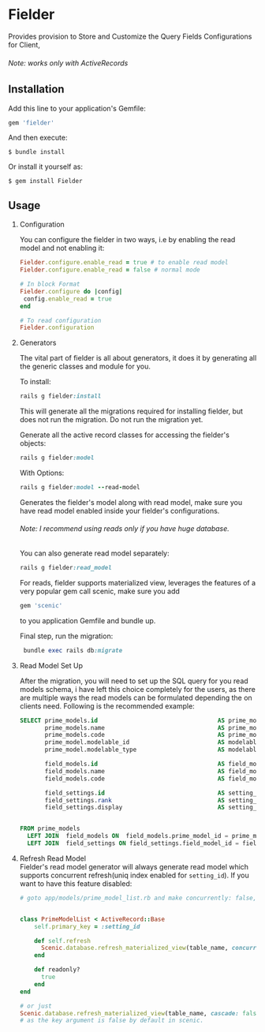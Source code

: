 # Fielder

Provides provision to Store and Customize the Query Fields Configurations for Client,
###### Note: works only with ActiveRecords

## Installation

Add this line to your application's Gemfile:

```ruby
gem 'fielder'
```

And then execute:

    $ bundle install

Or install it yourself as:

    $ gem install Fielder

## Usage
1. Configuration
 
    You can configure the fielder in two ways, i.e by enabling the read model and not enabling it:
    ```ruby
    Fielder.configure.enable_read = true # to enable read model
    Fielder.configure.enable_read = false # normal mode
   
   # In block Format
   Fielder.configure do |config|
     config.enable_read = true
   end
   
   # To read configuration
   Fielder.configuration

   ```

2. Generators
   
   The vital part of fielder is all about generators, it does it by generating all the  generic classes and module for you.
   
   To install:
   ```ruby
   rails g fielder:install
   ```
   This will generate all the migrations required for installing fielder, but does not run the migration.
   Do not run the migration yet.

   Generate all the active record classes for accessing the fielder's objects:
   ```ruby
   rails g fielder:model
   ```
   
   With Options:
    ```ruby
   rails g fielder:model --read-model
   ```
   Generates the fielder's model along with read model, make sure you have read model enabled inside your fielder's 
   configurations.
   
   ###### Note: I recommend using reads only if you have huge database.
   You can also generate read model separately:
    ```ruby
    rails g fielder:read_model
    ```
   For reads, fielder supports materialized view, leverages the features of a very popular gem call scenic, make sure you add
    ```ruby
    gem 'scenic'
    ```
   to you application Gemfile and bundle up. 

   Final step, run the migration:
   
   ```ruby
    bundle exec rails db:migrate
   ```

3. Read Model Set Up
   
   After the migration, you will need to set up the SQL query for you read models schema, i have left this choice completely for the users,
   as there are multiple ways the read models can be formulated depending the on clients need. Following is  the recommended example:
   
   ```SQL
   SELECT prime_models.id                                  AS prime_model_id,
          prime_models.name                                AS prime_model_name,
          prime_models.code                                AS prime_model_code,
          prime_model.modelable_id                         AS modelable_id,
          prime_model.modelable_type                       AS modelable_type

          field_models.id                                  AS field_model_id,
          field_models.name                                AS field_model_name,
          field_models.code                                AS field_model_code,

          field_settings.id                                AS setting_id,
          field_settings.rank                              AS setting_rank,
          field_settings.display                           AS setting_display


   FROM prime_models
     LEFT JOIN  field_models ON  field_models.prime_model_id = prime_models.id
     LEFT JOIN  field_settings ON field_settings.field_model_id = field_models.id
   ```
 
4. Refresh Read Model  
   Fielder's read model generator will always generate read model which supports concurrent refresh(uniq index enabled for `setting_id`).
   If you want to have this feature disabled:

   ```ruby
   # goto app/models/prime_model_list.rb and make concurrently: false, like following
   

   class PrimeModelList < ActiveRecord::Base
       self.primary_key = :setting_id

       def self.refresh
         Scenic.database.refresh_materialized_view(table_name, concurrently: false, cascade: false)
       end

       def readonly?
         true
       end
   end
   
   # or just
   Scenic.database.refresh_materialized_view(table_name, cascade: false)   
   # as the key argument is false by default in scenic.
   



   
